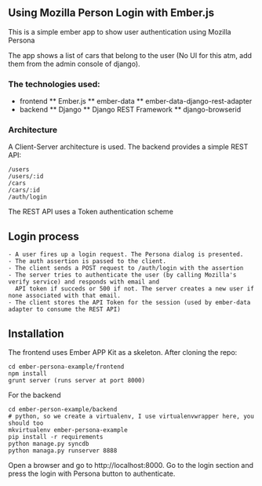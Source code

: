 ## Using Mozilla Person Login  with Ember.js

This is a simple ember app to show user authentication using Mozilla Persona

The app shows a list of cars that belong to the user (No UI for this atm, add them from the admin console of django).

### The technologies used:

* frontend
** Ember.js
** ember-data
** ember-data-django-rest-adapter
* backend
** Django
** Django REST Framework
** django-browserid

### Architecture

A Client-Server architecture is used. 
The backend provides a simple REST API:

    /users
    /users/:id
    /cars
    /cars/:id
    /auth/login

The REST API uses a Token authentication scheme

## Login process

    - A user fires up a login request. The Persona dialog is presented.
    - The auth assertion is passed to the client.
    - The client sends a POST request to /auth/login with the assertion
    - The server tries to authenticate the user (by calling Mozilla's verify service) and responds with email and 
      API token if succeds or 500 if not. The server creates a new user if none associated with that email.
    - The client stores the API Token for the session (used by ember-data adapter to consume the REST API)

## Installation

The frontend uses Ember APP Kit as a skeleton.
After cloning the repo:

    cd ember-persona-example/frontend
    npm install
    grunt server (runs server at port 8000)

For the backend 

    cd ember-person-example/backend
    # python, so we create a virtualenv, I use virtualenvwrapper here, you should too
    mkvirtualenv ember-persona-example
    pip install -r requirements
    python manage.py syncdb
    python managa.py runserver 8888


Open a browser and go to http://localhost:8000. Go to the login section and press the login with Persona button to
authenticate.
